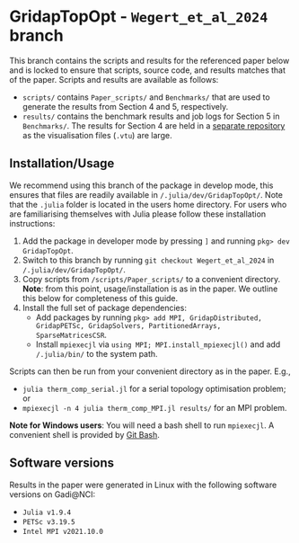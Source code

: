 # GridapTopOpt - `Wegert_et_al_2024` branch
This branch contains the scripts and results for the referenced paper below and is locked to ensure that scripts, source code, and results matches that of the paper. Scripts and results are available as follows:
- `scripts/` contains `Paper_scripts/` and `Benchmarks/` that are used to generate the results from Section 4 and 5, respectively.
- `results/` contains the benchmark results and job logs for Section 5 in `Benchmarks/`. The results for Section 4 are held in a [separate repository](https://github.com/zjwegert/Wegert_et_al_2024_Results) as the visualisation files (`.vtu`) are large.

## Installation/Usage
We recommend using this branch of the package in develop mode, this ensures that files are readily available in `/.julia/dev/GridapTopOpt/`. Note that the `.julia` folder is located in the users home directory. For users who are familiarising themselves with Julia please follow these installation instructions:
1. Add the package in developer mode by pressing `]` and running `pkg> dev GridapTopOpt`.
2. Switch to this branch by running `git checkout Wegert_et_al_2024` in `/.julia/dev/GridapTopOpt/`.
3. Copy scripts from `/scripts/Paper_scripts/` to a convenient directory. **Note**: from this point, usage/installation is as in the paper. We outline this below for completeness of this guide.
4. Install the full set of package dependencies:
    - Add packages by running `pkg> add MPI, GridapDistributed, GridapPETSc, GridapSolvers, PartitionedArrays, SparseMatricesCSR`.
    - Install `mpiexecjl` via `using MPI; MPI.install_mpiexecjl()` and add `/.julia/bin/` to the system path.

Scripts can then be run from your convenient directory as in the paper. E.g.,
- `julia therm_comp_serial.jl` for a serial topology optimisation problem; or
- `mpiexecjl -n 4 julia therm_comp_MPI.jl results/` for an MPI problem.

**Note for Windows users**: You will need a bash shell to run `mpiexecjl`. A convenient shell is provided by [Git Bash](https://gitforwindows.org/).

## Software versions
Results in the paper were generated in Linux with the following software versions on Gadi@NCI:
- `Julia v1.9.4`
- `PETSc v3.19.5`
- `Intel MPI v2021.10.0`
